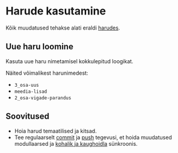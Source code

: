 # Harude kasutamine

Kõik muudatused tehakse alati eraldi [harudes](8_Moistete_ja_toovahendite_selgitused.md#repositooriumi-haru-branch).

## Uue haru loomine
Kasuta uue haru nimetamisel kokkulepitud loogikat.

Näited võimalikest harunimedest:
- `3_osa-uus`
- `meedia-lisad`
- `2_osa-vigade-parandus`


## Soovitused
- Hoia harud temaatilised ja kitsad.
- Tee regulaarselt [commit](8_Moistete_ja_toovahendite_selgitused.md#commit) ja [push](8_Moistete_ja_toovahendite_selgitused.md#push) tegevusi, et hoida muudatused modullaarsed ja [kohalik ja kaughoidla](../README.md) sünkroonis.